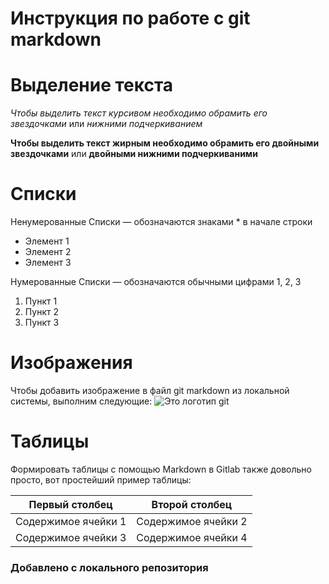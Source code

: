 # Инструкция по работе с git markdown

# Выделение текста
*Чтобы выделить текст курсивом необходимо обрамить его звездочками* или _нижними подчеркиванием_ 

**Чтобы выделить текст жирным необходимо обрамить его двойными звездочками** или __двойными нижними подчеркиваними__


# Списки
Ненумерованные Списки — обозначаются знаками * в начале строки
* Элемент 1
* Элемент 2
* Элемент 3

Нумерованные Списки — обозначаются обычными
цифрами 1, 2, 3
1. Пункт 1
2. Пункт 2
3. Пункт 3

# Изображения

Чтобы добавить изображение в файл git markdown из локальной системы, выполним следующие:
![Это логотип git](Git-logo.png)

# Таблицы
 Формировать таблицы с помощью Markdown в Gitlab также довольно просто, вот простейший пример таблицы:
 
 Первый столбец | Второй столбец 
----------------|------------------
 Содержимое ячейки 1 | Содержимое ячейки 2 
 Содержимое ячейки 3 | Содержимое ячейки 4 

 ### Добавлено с локального репозитория